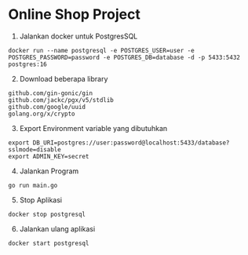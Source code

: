 # Online Shop Project
1. Jalankan docker untuk PostgresSQL

```
docker run --name postgresql -e POSTGRES_USER=user -e POSTGRES_PASSWORD=password -e POSTGRES_DB=database -d -p 5433:5432 postgres:16
```

2. Download beberapa library
```
github.com/gin-gonic/gin
github.com/jackc/pgx/v5/stdlib
github.com/google/uuid
golang.org/x/crypto
```

3. Export Environment variable yang dibutuhkan
```
export DB_URI=postgres://user:password@localhost:5433/database?sslmode=disable
export ADMIN_KEY=secret
```

4. Jalankan Program
```
go run main.go
```

5. Stop Aplikasi
```
docker stop postgresql
```

6. Jalankan ulang aplikasi
```
docker start postgresql
```